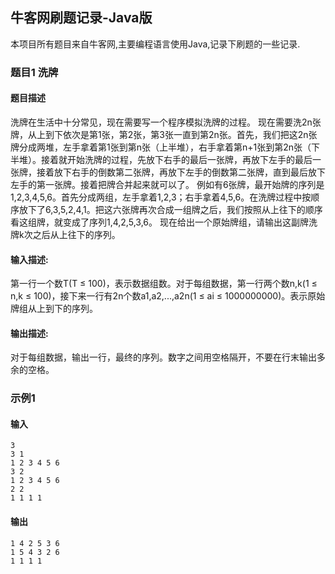 ## 牛客网刷题记录-Java版

本项目所有题目来自牛客网,主要编程语言使用Java,记录下刷题的一些记录.

### 题目1 洗牌
#### 题目描述

洗牌在生活中十分常见，现在需要写一个程序模拟洗牌的过程。 现在需要洗2n张牌，从上到下依次是第1张，第2张，第3张一直到第2n张。首先，我们把这2n张牌分成两堆，左手拿着第1张到第n张（上半堆），右手拿着第n+1张到第2n张（下半堆）。接着就开始洗牌的过程，先放下右手的最后一张牌，再放下左手的最后一张牌，接着放下右手的倒数第二张牌，再放下左手的倒数第二张牌，直到最后放下左手的第一张牌。接着把牌合并起来就可以了。 例如有6张牌，最开始牌的序列是1,2,3,4,5,6。首先分成两组，左手拿着1,2,3；右手拿着4,5,6。在洗牌过程中按顺序放下了6,3,5,2,4,1。把这六张牌再次合成一组牌之后，我们按照从上往下的顺序看这组牌，就变成了序列1,4,2,5,3,6。 现在给出一个原始牌组，请输出这副牌洗牌k次之后从上往下的序列。

#### 输入描述:

第一行一个数T(T ≤ 100)，表示数据组数。对于每组数据，第一行两个数n,k(1 ≤ n,k ≤ 100)，接下来一行有2n个数a1,a2,...,a2n(1 ≤ ai ≤ 1000000000)。表示原始牌组从上到下的序列。

#### 输出描述:

对于每组数据，输出一行，最终的序列。数字之间用空格隔开，不要在行末输出多余的空格。

### 示例1
#### 输入
```
3
3 1
1 2 3 4 5 6
3 2
1 2 3 4 5 6
2 2
1 1 1 1
```
#### 输出
```
1 4 2 5 3 6
1 5 4 3 2 6
1 1 1 1
```
